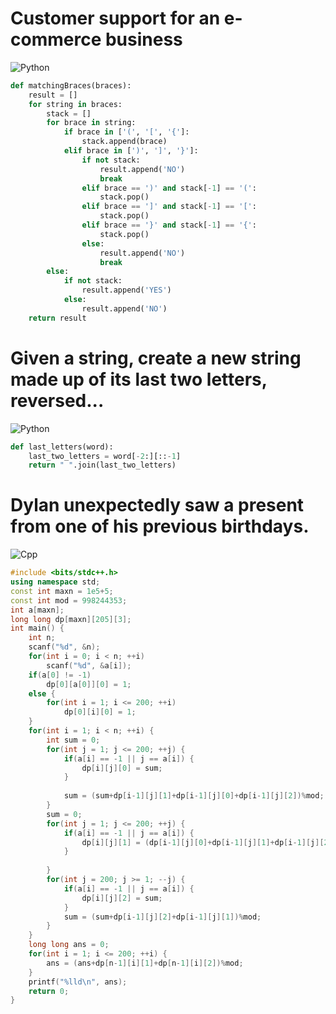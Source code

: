 # Customer support for an e-commerce business

![Python](https://img.shields.io/badge/Python3-FFD43B?style=for-the-badge&logo=python&logoColor=blue)
``` python
def matchingBraces(braces):
    result = []
    for string in braces:
        stack = []
        for brace in string:
            if brace in ['(', '[', '{']:
                stack.append(brace)
            elif brace in [')', ']', '}']:
                if not stack:
                    result.append('NO')
                    break
                elif brace == ')' and stack[-1] == '(':
                    stack.pop()
                elif brace == ']' and stack[-1] == '[':
                    stack.pop()
                elif brace == '}' and stack[-1] == '{':
                    stack.pop()
                else:
                    result.append('NO')
                    break
        else:
            if not stack:
                result.append('YES')
            else:
                result.append('NO')
    return result
```

# Given a string, create a new string made up of its last two letters, reversed...
![Python](https://img.shields.io/badge/Python3-FFD43B?style=for-the-badge&logo=python&logoColor=blue)

``` python
def last_letters(word):
    last_two_letters = word[-2:][::-1]
    return " ".join(last_two_letters)
```

# Dylan unexpectedly saw a present from one of his previous birthdays.
![Cpp](https://img.shields.io/badge/C%2B%2B-00599C?style=for-the-badge&logo=c%2B%2B&logoColor=white)
``` cpp
#include <bits/stdc++.h>
using namespace std;
const int maxn = 1e5+5;
const int mod = 998244353;
int a[maxn];
long long dp[maxn][205][3];
int main() {
	int n;
	scanf("%d", &n);
	for(int i = 0; i < n; ++i)
		scanf("%d", &a[i]);
	if(a[0] != -1) 
		dp[0][a[0]][0] = 1;
	else {
		for(int i = 1; i <= 200; ++i)
			dp[0][i][0] = 1;
	}
	for(int i = 1; i < n; ++i) {
		int sum = 0;
		for(int j = 1; j <= 200; ++j) {
			if(a[i] == -1 || j == a[i]) {
				dp[i][j][0] = sum;
			}
			
			sum = (sum+dp[i-1][j][1]+dp[i-1][j][0]+dp[i-1][j][2])%mod;
		}
		sum = 0;
		for(int j = 1; j <= 200; ++j) {
			if(a[i] == -1 || j == a[i]) {
				dp[i][j][1] = (dp[i-1][j][0]+dp[i-1][j][1]+dp[i-1][j][2])%mod;
			}
			
		}
		for(int j = 200; j >= 1; --j) {
			if(a[i] == -1 || j == a[i]) {
				dp[i][j][2] = sum;
			}
			sum = (sum+dp[i-1][j][2]+dp[i-1][j][1])%mod;
		}
	}
	long long ans = 0;
	for(int i = 1; i <= 200; ++i) {
		ans = (ans+dp[n-1][i][1]+dp[n-1][i][2])%mod;
	}
	printf("%lld\n", ans);
	return 0;
}
```